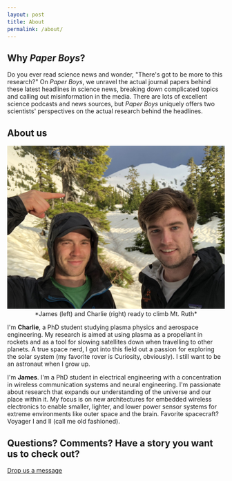 ```yaml
---
layout: post
title: About
permalink: /about/
---
```


## Why *Paper Boys*?
Do you ever read science news and wonder, "There's got to be more to this research?"  On *Paper Boys*, we unravel the actual journal papers behind these latest headlines in science news, breaking down complicated topics and calling out misinformation in the media. There are lots of excellent science podcasts and news sources, but *Paper Boys* uniquely offers two scientists' perspectives on the actual research behind the headlines. 

## About us

<center> <img src="/assets/img/JamesAndCharlie.JPG" alt="James and Charlie" width="600"/> </center>
<center> *James (left) and Charlie (right) ready to climb Mt. Ruth* </center>

I'm **Charlie**, a PhD student studying plasma physics and aerospace engineering. My research is aimed at using plasma as a propellant in rockets and as a tool for slowing satellites down when travelling
to other planets. A true space nerd, I got into this field out a passion for exploring the solar system (my favorite rover is Curiosity, obviously). I still want to be an astronaut when I grow up.

I'm **James**. I'm a PhD student in electrical engineering with a concentration in wireless communication systems and neural engineering. I'm passionate about research that expands our understanding of the universe and our place within it. My focus is on new architectures for embedded wireless electronics to enable smaller, lighter, and lower power sensor systems for extreme environments like outer space and the brain. Favorite spacecraft? Voyager I and II (call me old fashioned).

## Questions? Comments? Have a story you want us to check out? 
[Drop us a message](mailto:paperboyspod@gmail.com)
